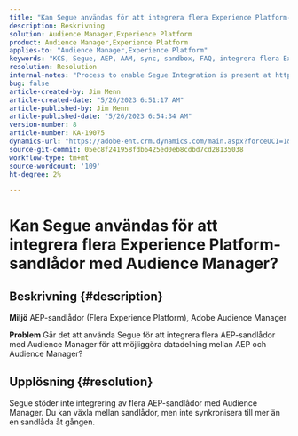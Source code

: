 ```yaml
---
title: "Kan Segue användas för att integrera flera Experience Platform-sandlådor med Audience Manager?"
description: Beskrivning
solution: Audience Manager,Experience Platform
product: Audience Manager,Experience Platform
applies-to: "Audience Manager,Experience Platform"
keywords: "KCS, Segue, AEP, AAM, sync, sandbox, FAQ, integrera flera Experience Platform-sandlådor, Adobe Audience Manager, Adobe Experience Platform"
resolution: Resolution
internal-notes: "Process to enable Segue Integration is present at https://wiki.corp.adobe.com/pages/viewpage.action?spaceKey=supportdelivery&title=AEP+Segments+not+Populating+in+AAM internal link."
bug: false
article-created-by: Jim Menn
article-created-date: "5/26/2023 6:51:17 AM"
article-published-by: Jim Menn
article-published-date: "5/26/2023 6:54:34 AM"
version-number: 8
article-number: KA-19075
dynamics-url: "https://adobe-ent.crm.dynamics.com/main.aspx?forceUCI=1&pagetype=entityrecord&etn=knowledgearticle&id=9f488cb4-91fb-ed11-8849-6045bd0065b6"
source-git-commit: 05ec8f241958fdb6425ed0eb8cdbd7cd28135038
workflow-type: tm+mt
source-wordcount: '109'
ht-degree: 2%

---
```


# Kan Segue användas för att integrera flera Experience Platform-sandlådor med Audience Manager?

## Beskrivning {#description}


<b>Miljö</b>
AEP-sandlådor (Flera Experience Platform), Adobe Audience Manager

<b>Problem</b>
Går det att använda Segue för att integrera flera AEP-sandlådor med Audience Manager för att möjliggöra datadelning mellan AEP och Audience Manager?


## Upplösning {#resolution}


Segue stöder inte integrering av flera AEP-sandlådor med Audience Manager. Du kan växla mellan sandlådor, men inte synkronisera till mer än en sandlåda åt gången.


